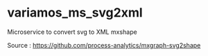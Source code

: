 # variamos_ms_svg2xml

Microservice to convert svg to XML mxshape

Source : https://github.com/process-analytics/mxgraph-svg2shape
